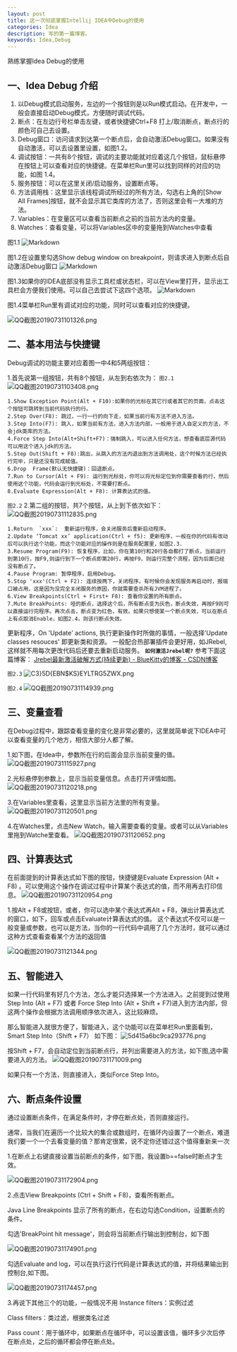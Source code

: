 ```yaml
---
layout: post
title: 这一次彻底掌握Intellij IDEA中Debug的使用
categories: Idea
description: 写的第一篇博客。
keywords: Idea,Debug
---
```


熟练掌握Idea  Debug的使用

## 一、Idea Debug 介绍

1. 以Debug模式启动服务，左边的一个按钮则是以Run模式启动。在开发中，一般会直接启动Debug模式，方便随时调试代码。
2. 断点：在左边行号栏单击左键，或者快捷键Ctrl+F8 打上/取消断点，断点行的颜色可自己去设置。
3. Debug窗口：访问请求到达第一个断点后，会自动激活Debug窗口。如果没有自动激活，可以去设置里设置，如图1.2。
4. 调试按钮：一共有8个按钮，调试的主要功能就对应着这几个按钮，鼠标悬停在按钮上可以查看对应的快捷键。在菜单栏Run里可以找到同样的对应的功能，如图    1.4。
5. 服务按钮：可以在这里关闭/启动服务，设置断点等。
6. 方法调用栈：这里显示该线程调试所经过的所有方法，勾选右上角的[Show All Frames]按钮，就不会显示其它类库的方法了，否则这里会有一大堆的方法。
7. Variables：在变量区可以查看当前断点之前的当前方法内的变量。
8. Watches：查看变量，可以将Variables区中的变量拖到Watches中查看 


图1.1
![Markdown](http://i2.tiimg.com/695115/4a3fadf30a61c565.png)

图1.2在设置里勾选Show debug window on breakpoint，则请求进入到断点后自动激活Debug窗口
![Markdown](http://i2.tiimg.com/695115/0dbf8fa20806fa1d.png)

图1.3如果你的IDEA底部没有显示工具栏或状态栏，可以在View里打开，显示出工具栏会方便我们使用。可以自己去尝试下这四个选项。
![Markdown](http://i2.tiimg.com/695115/7ac7cc20b16a804e.png)

图1.4菜单栏Run里有调试对应的功能，同时可以查看对应的快捷键。

![QQ截图20190731101326.png](https://i.loli.net/2019/07/31/5d40fc64dd96534624.png)

## 二、基本用法与快捷键

Debug调试的功能主要对应着图一中4和5两组按钮：

1.首先说第一组按钮，共有8个按钮，从左到右依次为：
`图2.1`
![QQ截图20190731103408.png](https://i.loli.net/2019/07/31/5d40fe63ba96e35359.png)

    1.Show Exception Point(Alt + F10):如果你的光标在其它行或者其它的页面，点击这个按钮可跳转到当前代码执行的行。
    2.Step Over(F8): 跳过，一行一行的向下走，如果当前行有方法不进入方法。
    3.Step Into(F7): 跳入，如果当前有方法，进入方法内部，一般用于进入自定义的方法，不会jdk类库的方法。
    4.Force Step Into(Alt+Shift+F7)：强制跳入，可以进入任何方法，想查看底层源代码可以用这个进入jdk的方法。
    5.Step Out(Shift + F8):跳出，从跳入的方法内退出到方法调用处，这个时候方法已经执行完毕，只是还没有完成赋值。
    6.Drop  Frame(默认无快捷键)：回退断点。
    7.Run to Cursor(Alt + F9): 运行到光标处，你可以将光标定位到你需要查看的行，然后使用这个功能，代码会运行到光标处，不需要打断点。
    8.Evaluate Expression(Alt + F8): 计算表达式的值。
`图2.2`
2.第二组的按钮，共7个按钮，从上到下依次如下：
    ![QQ截图20190731112835.png](https://i.loli.net/2019/07/31/5d410af776cca54397.png)
    
    1.Return  `xxx`:  重新运行程序，会关闭服务后重新启动程序。
    2.Update ‘Tomcat xx’ application(Ctrl + f5): 更新程序，一般在你的代码有改动后可以执行这个功能，而这个功能对应的操作则是在服务配置里，如图2.3.
    3.Resume Program(F9): 恢复程序，比如，你在第10行和20行各自都打了断点，当前运行到第10行，按F9,则运行到下一个断点即第20行，再按F9，则运行完整个流程，因为后面已经没有断点了。
    4.Pause Program: 暂停程序，启用Debug。
    5.Stop 'xxx'(Ctrl + F2): 连续按两下，关闭程序。有时候你会发现服务再启动时，报端口被占用，这是因为没完全关闭服务的原因，你就需要查杀所有JVM进程了。
    6.View Breakpoints(Ctrl + First+ F8): 查看你设置的所有断点。
    7.Mute BreakPoints: 哑的断点，选择这个后，所有断点变为灰色，断点失效，再按F9则可以直接运行完程序。再次点击，断点变为红色，有效。如果只想使某一个断点失效，可以在断点上有点取消Enable，如图2.4，则该行断点失效。

更新程序，On 'Update' actions, 执行更新操作时所做的事情，一般选择'Update classes resouces' 即更新类和资源。
  一般配合热部署插件会更好用，如JRebel,这样就不用每次更改代码后还要去重新启动服务。
<b>`如何激活Jrebel呢?`</b>
参考下面这篇博客：
[Jrebel最新激活破解方式(持续更新) - BlueKitty的博客 - CSDN博客](https://blog.csdn.net/xingbaozhen1210/article/details/81093041)

`图2.3`
![C3}5D{EBN$KS}EYLTRG5ZWX.png](https://i.loli.net/2019/07/31/5d410f3c8dc1272400.png)

`图2.4`
![QQ截图20190731114939.png](https://i.loli.net/2019/07/31/5d410ffd6c2c342405.png)


## 三、变量查看
在Debug过程中，跟踪查看变量的变化是非常必要的，这里就简单说下IDEA中可以查看变量的几个地方，相信大部分人都了解。

1.如下图，在Idea中，参数所在行的后面会显示当前变量的值。
    ![QQ截图20190731115927.png](https://i.loli.net/2019/07/31/5d4112473c3b747113.png)
    
2.光标悬停到参数上，显示当前变量信息。点击打开详情如图。
![QQ截图20190731120218.png](https://i.loli.net/2019/07/31/5d4112e644b1d42607.png)

3.在Variables里查看，这里显示当前方法里的所有变量。
![QQ截图20190731120501.png](https://i.loli.net/2019/07/31/5d41137ad74ab73868.png)

4.在Watches里，点击New Watch，输入需要查看的变量。或者可以从Variables里拖到Watche里查看。
![QQ截图20190731120652.png](https://i.loli.net/2019/07/31/5d4113f6c028385762.png)

## 四、计算表达式

在前面提到的计算表达式如下图的按钮，快捷键是Evaluate Expression (Alt + F8) 。可以使用这个操作在调试过程中计算某个表达式的值，而不用再去打印信息。
![QQ截图20190731120954.png](https://i.loli.net/2019/07/31/5d41149de674761948.png)

1.按Alt + F8或按钮，或者，你可以选中某个表达式再Alt + F8，弹出计算表达式的窗口，如下，回车或点击Evaluate计算表达式的值。
   这个表达式不仅可以是一般变量或参数，也可以是方法，当你的一行代码中调用了几个方法时，就可以通过这种方式查看查看某个方法的返回值
   
![QQ截图20190731121344.png](https://i.loli.net/2019/07/31/5d4115d303b1083067.png)


## 五、智能进入
如果一行代码里有好几个方法，怎么才能只选择某一个方法进入。之前提到过使用Step Into (Alt + F7) 或者 Force Step Into (Alt + Shift + F7)进入到方法内部，但这两个操作会根据方法调用顺序依次进入，这比较麻烦。

那么智能进入就很方便了，智能进入，这个功能可以在菜单栏Run里面看到，Smart Step Into（Shift + F7） 如下图：
![5d415a6bc9ca293776.png](https://i.loli.net/2019/07/31/5d416492495f622887.png)


按Shift + F7，会自动定位到当前断点行，并列出需要进入的方法，如下图,选中需要进入的方法。
![QQ截图20190731171009.png](https://i.loli.net/2019/07/31/5d415b0856ced46743.png)

如果只有一个方法，则直接进入，类似Force Step Into。

## 六、断点条件设置

通过设置断点条件，在满足条件时，才停在断点处，否则直接运行。

通常，当我们在遍历一个比较大的集合或数组时，在循环内设置了一个断点，难道我们要一个一个去看变量的值？那肯定很累，说不定你还错过这个值得重新来一次

1.在断点上右键直接设置当前断点的条件，如下图，我设置b==false时断点才生效。

![QQ截图20190731172904.png](https://i.loli.net/2019/07/31/5d4172398fda011274.png)

2.点击View Breakpoints (Ctrl + Shift + F8)，查看所有断点。

 Java Line Breakpoints 显示了所有的断点，在右边勾选Condition，设置断点的条件。

   勾选'BreakPoint hit message'，则会将当前断点行输出到控制台，如下图
    
![QQ截图20190731174901.png](https://i.loli.net/2019/07/31/5d41642d6b97891646.png)
   
   勾选Evaluate and log，可以在执行这行代码是计算表达式的值，并将结果输出到控制台,如下图。
    


   ![QQ截图20190731174457.png](https://i.loli.net/2019/07/31/5d416329055af30083.png)

3.再说下其他三个的功能，一般情况不用
Instance filters：实例过滤

Class filters：类过滤，根据类名过滤

Pass count：用于循环中，如果断点在循环中，可以设置该值，循环多少次后停在断点处，之后的循环都会停在断点处。